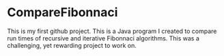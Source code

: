 # CompareFibonnaci
This is my first github project.
This is a Java program I created to compare run times of recursive and iterative Fibonnaci algorithms. This was a challenging, yet rewarding project to work on.
